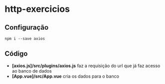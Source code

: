 # http-exercicios

## Configuração
`npm i --save axios`

## Código
- **[axios.js]/src/plugins/axios.js** faz a requisição do url que já faz acesso ao banco de dados
- **[App.vue]/src/App.vue** cria os dados para o banco


